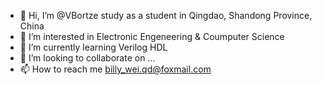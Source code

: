 - 👋 Hi, I’m @VBortze study as a student in Qingdao, Shandong Province, China
- 👀 I’m interested in Electronic Engeneering & Coumputer Science
- 🌱 I’m currently learning Verilog HDL
- 💞️ I’m looking to collaborate on ...
- 📫 How to reach me billy_wei.qd@foxmail.com

<!---
VBortze/VBortze is a ✨ special ✨ repository because its `README.md` (this file) appears on your GitHub profile.
You can click the Preview link to take a look at your changes.
--->
